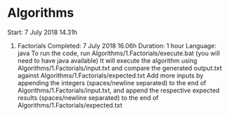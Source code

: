 # Algorithms

Start: 7 July 2018 14.31h

1. Factorials
Completed: 7 July 2018 16.06h
Duration: 1 hour
Language: java
To run the code, run Algorithms/1.Factorials/execute.bat (you will need to have java available)
It will execute the algorithm using Algorithms/1.Factorials/input.txt and compare the generated output.txt against Algorithms/1.Factorials/expected.txt
Add more inputs by appending the integers (spaces/newline separated) to the end of Algorithms/1.Factorials/input.txt, and append the respective expected results (spaces/newline separated) to the end of Algorithms/1.Factorials/expected.txt